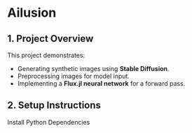 # Ailusion

## **1. Project Overview**
This project demonstrates:
- Generating synthetic images using **Stable Diffusion**.
- Preprocessing images for model input.
- Implementing a **Flux.jl neural network** for a forward pass.

## **2. Setup Instructions**
Install Python Dependencies


